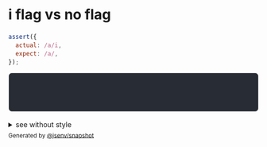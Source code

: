 # i flag vs no flag

```js
assert({
  actual: /a/i,
  expect: /a/,
});
```

![img](throw.svg)

<details>
  <summary>see without style</summary>

```console
AssertionError: actual and expect are different

actual: /a/i
expect: /a/
```

</details>


<sub>
  Generated by <a href="https://github.com/jsenv/core/tree/main/packages/independent/snapshot">@jsenv/snapshot</a>
</sub>